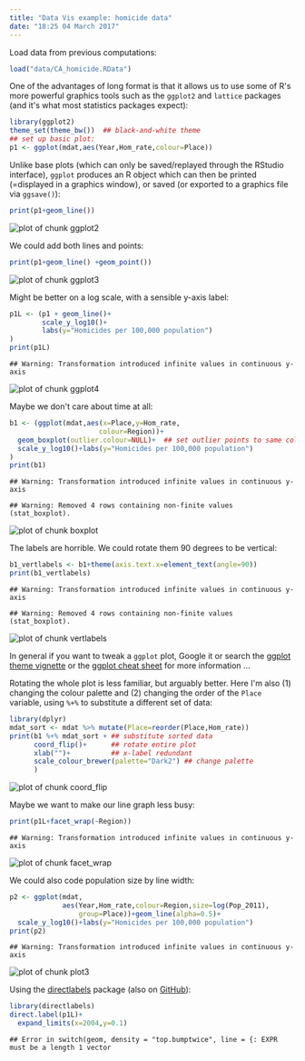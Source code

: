 ```yaml
---
title: "Data Vis example: homicide data"
date: "18:25 04 March 2017"
---
```


Load data from previous computations:

```r
load("data/CA_homicide.RData")
```

One of the advantages of long format is that it allows us to use some of R's more powerful graphics tools such as the `ggplot2` and `lattice` packages (and it's what most statistics packages expect):


```r
library(ggplot2)
theme_set(theme_bw())  ## black-and-white theme
## set up basic plot:
p1 <- ggplot(mdat,aes(Year,Hom_rate,colour=Place))
```

Unlike base plots (which can only be saved/replayed through the RStudio interface), `ggplot` produces an R object which can then be printed (=displayed in a graphics window), or saved (or exported to a graphics file via `ggsave()`):


```r
print(p1+geom_line())
```

![plot of chunk ggplot2](figure/ggplot2-1.png)

We could add both lines and points:

```r
print(p1+geom_line() +geom_point())
```

![plot of chunk ggplot3](figure/ggplot3-1.png)

Might be better on a log scale, with a sensible y-axis label:

```r
p1L <- (p1 + geom_line()+
        scale_y_log10()+
        labs(y="Homicides per 100,000 population")
)
print(p1L)
```

```
## Warning: Transformation introduced infinite values in continuous y-axis
```

![plot of chunk ggplot4](figure/ggplot4-1.png)

Maybe we don't care about time at all:

```r
b1 <- (ggplot(mdat,aes(x=Place,y=Hom_rate,
                      colour=Region))+
  geom_boxplot(outlier.colour=NULL)+  ## set outlier points to same colour
  scale_y_log10()+labs(y="Homicides per 100,000 population")
)
print(b1)
```

```
## Warning: Transformation introduced infinite values in continuous y-axis
```

```
## Warning: Removed 4 rows containing non-finite values (stat_boxplot).
```

![plot of chunk boxplot](figure/boxplot-1.png)

The labels are horrible.
We could rotate them 90 degrees to be vertical:

```r
b1_vertlabels <- b1+theme(axis.text.x=element_text(angle=90))
print(b1_vertlabels)
```

```
## Warning: Transformation introduced infinite values in continuous y-axis
```

```
## Warning: Removed 4 rows containing non-finite values (stat_boxplot).
```

![plot of chunk vertlabels](figure/vertlabels-1.png)

In general if you want to tweak a `ggplot` plot, Google it or
search the [ggplot theme vignette](http://docs.ggplot2.org/dev/vignettes/themes.html) or the [ggplot cheat sheet](https://www.rstudio.com/wp-content/uploads/2015/03/ggplot2-cheatsheet.pdf) for more information ...

Rotating the whole plot is less familiar, but arguably better.
Here I'm also (1) changing the colour palette
and (2) changing the order of the `Place` variable, using `%+%` to
substitute a different set of data:


```r
library(dplyr)
mdat_sort <- mdat %>% mutate(Place=reorder(Place,Hom_rate))
print(b1 %+% mdat_sort + ## substitute sorted data
      coord_flip()+      ## rotate entire plot
      xlab("")+          ## x-label redundant
      scale_colour_brewer(palette="Dark2") ## change palette
      )
```

![plot of chunk coord_flip](figure/coord_flip-1.png)

Maybe we want to make our line graph less busy: 

```r
print(p1L+facet_wrap(~Region))
```

```
## Warning: Transformation introduced infinite values in continuous y-axis
```

![plot of chunk facet_wrap](figure/facet_wrap-1.png)

We could also code population size by line width:

```r
p2 <- ggplot(mdat,
             aes(Year,Hom_rate,colour=Region,size=log(Pop_2011),
                 group=Place))+geom_line(alpha=0.5)+
  scale_y_log10()+labs(y="Homicides per 100,000 population")
print(p2)
```

```
## Warning: Transformation introduced infinite values in continuous y-axis
```

![plot of chunk plot3](figure/plot3-1.png)

Using the [directlabels](http://directlabels.r-forge.r-project.org/) package (also on [GitHub](https://github.com/tdhock/directlabels)):


```r
library(directlabels)
direct.label(p1L)+
  expand_limits(x=2004,y=0.1)
```

```
## Error in switch(geom, density = "top.bumptwice", line = {: EXPR must be a length 1 vector
```


